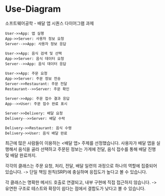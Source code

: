 # Use-Diagram
소프트웨어공학 - 배달 앱 시퀀스 다이어그램 과제

    User->>App: 앱 실행
    App->>Server: 사용자 정보 요청
    Server-->>App: 사용자 정보 응답

    User->>App: 음식 검색 및 선택
    App->>Server: 음식 데이터 요청
    Server-->>App: 음식 데이터 응답

    User->>App: 주문 요청
    App->>Server: 주문 정보 전송
    Server->>Restaurant: 주문 전달
    Restaurant-->>Server: 주문 확인

    Server->>App: 주문 접수 결과 응답
    App-->>User: 주문 접수 완료 표시

    Server->>Delivery: 배달 요청
    Delivery-->>Server: 배달 수락

    Delivery->>Restaurant: 음식 수령
    Delivery->>User: 음식 배달 완료

최근에 많은 사람들이 이용하는 <배달 앱> 주제를 선정했습니다.
사용자가 배달 앱을 실행해서 음식을 골라 선택하고 주문된 정보는 가게에 전달,
음식 접수를 통해 배달 진행 및 배달 완료까지.

각각의 클래스는 주문 요청, 처리, 전달, 배달 일련의 과정으로 하나의 역할에 집중되어 있습니다.
-> 단일 책임 원칙(SRP)에 충실하며 응집도가 높다고 볼 수 있습니다.

각 클래스는 명확한 메서드 호출로 연결되고, 내부 구현에 직접 접근하지 않습니다.
-> 유연한 구조로 테스트와 확장이 쉽다는 점에서 결합도가 낮다고 볼 수 있습니다.

